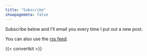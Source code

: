 ```yaml
---
title: "Subscribe"
showpagemeta: false
---
```


Subscribe below and I'll email you every time I put out a new post.

You can also use the [rss feed](https://ebuchman.github.io/posts/index.xml).

{{< convertkit >}} 


